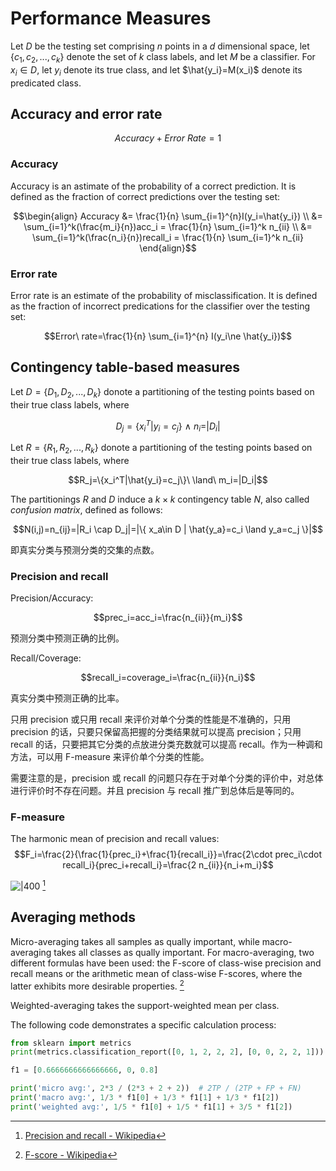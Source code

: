 # Performance Measures
Let $D$ be the testing set comprising $n$ points in a $d$ dimensional space, let $\{c_1,c_2,...,c_k\}$ denote the set of $k$ class labels, and let $M$ be a classifier. For $x_i\in D$, let $y_i$ denote its true class, and let $\hat{y_i}=M(x_i)$ denote its predicated class.

## Accuracy and error rate

$$Accuracy+Error\ Rate=1$$

### Accuracy
Accuracy is an astimate of the probability of a correct prediction. It is defined as the fraction of correct predictions over the testing set:

$$\begin{align}
Accuracy &= \frac{1}{n} \sum_{i=1}^{n}I(y_i=\hat{y_i}) \\
&=  \sum_{i=1}^k(\frac{m_i}{n})acc_i = \frac{1}{n} \sum_{i=1}^k n_{ii} \\
&=  \sum_{i=1}^k(\frac{n_i}{n})recall_i = \frac{1}{n} \sum_{i=1}^k n_{ii}
\end{align}$$

### Error rate
Error rate is an estimate of the probability of misclassification. It is defined as the fraction of incorrect predications for the classifier over the testing set:

$$Error\ rate=\frac{1}{n} \sum_{i=1}^{n} I(y_i\ne \hat{y_i})$$

## Contingency table-based measures
Let $D=\{D_1,D_2,...,D_k\}$ donote a partitioning of the testing points based on their true class labels, where

$$D_j=\{x_i^T|y_i=c_j\}\ \land\ n_i=|D_i|$$

Let $R=\{R_1,R_2,...,R_k\}$ donote a partitioning of the testing points based on their true class labels, where

$$R_j=\{x_i^T|\hat{y_i}=c_j\}\ \land\ m_i=|D_i|$$

The partitionings $R$ and $D$ induce a $k\times k$ contingency table $N$, also called *confusion matrix*, defined as follows:

$$N(i,j)=n_{ij}=|R_i \cap D_j|=|\{ x_a\in D | \hat{y_a}=c_i \land y_a=c_j \}|$$

即真实分类与预测分类的交集的点数。

### Precision and recall
Precision/Accuracy:

$$prec_i=acc_i=\frac{n_{ii}}{m_i}$$

预测分类中预测正确的比例。

Recall/Coverage:

$$recall_i=coverage_i=\frac{n_{ii}}{n_i}$$

真实分类中预测正确的比率。

只用 precision 或只用 recall 来评价对单个分类的性能是不准确的，只用 precision 的话，只要只保留高把握的分类结果就可以提高 precision；只用 recall 的话，只要把其它分类的点放进分类充数就可以提高 recall。作为一种调和方法，可以用 F-measure 来评价单个分类的性能。

需要注意的是，precision 或 recall 的问题只存在于对单个分类的评价中，对总体进行评价时不存在问题。并且 precision 与 recall 推广到总体后是等同的。

### F-measure
The harmonic mean of precision and recall values:
$$F_i=\frac{2}{\frac{1}{prec_i}+\frac{1}{recall_i}}=\frac{2\cdot prec_i\cdot recall_i}{prec_i+recall_i}=\frac{2 n_{ii}}{n_i+m_i}$$

![|400](https://upload.wikimedia.org/wikipedia/commons/thumb/2/26/Precisionrecall.svg/800px-Precisionrecall.svg.png) [^wiki]

[^wiki]: [Precision and recall - Wikipedia](https://en.wikipedia.org/wiki/Precision_and_recall)

## Averaging methods
Micro-averaging takes all samples as qually important, while macro-averaging takes all classes as qually important. For macro-averaging, two different formulas have been used: the F-score of class-wise precision and recall means or the arithmetic mean of class-wise F-scores, where the latter exhibits more desirable properties. [^F-score]

Weighted-averaging takes the support-weighted mean per class.

The following code demonstrates a specific calculation process:
```python
from sklearn import metrics
print(metrics.classification_report([0, 1, 2, 2, 2], [0, 0, 2, 2, 1]))

f1 = [0.6666666666666666, 0, 0.8]

print('micro avg:', 2*3 / (2*3 + 2 + 2))  # 2TP / (2TP + FP + FN)
print('macro avg:', 1/3 * f1[0] + 1/3 * f1[1] + 1/3 * f1[2])
print('weighted avg:', 1/5 * f1[0] + 1/5 * f1[1] + 3/5 * f1[2])
```

[^F-score]: [F-score - Wikipedia](https://en.wikipedia.org/wiki/F-score)
